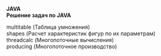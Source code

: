 **JAVA**  
**Решение задач по JAVA**  

multitable (Таблица умножения)  
shapes (Расчет характеристик фигур по их параметрам)  
threadcalc (Многопоточные вычисления)  
producing (Многопоточное производство)  
  
